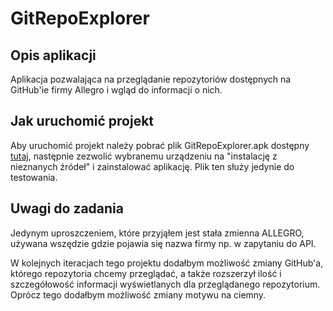 # GitRepoExplorer

## Opis aplikacji

Aplikacja pozwalająca na przeglądanie repozytoriów dostępnych na GitHub'ie firmy Allegro i wgląd do informacji o nich.

## Jak uruchomić projekt

Aby uruchomić projekt należy pobrać plik GitRepoExplorer.apk dostępny [tutaj](https://github.com/BugiMa/GitRepoExplorer/tree/master/app/build/outputs/apk/debug),
następnie zezwolić wybranemu urządzeniu na "instalację z nieznanych źródeł" i zainstalować aplikację. Plik ten służy jedynie do testowania. 

## Uwagi do zadania

Jedynym uproszczeniem, które przyjąłem jest stała zmienna ALLEGRO, używana wszędzie gdzie pojawia się nazwa firmy np. w zapytaniu do API. 

W kolejnych iteracjach tego projektu dodałbym możliwość zmiany GitHub'a, którego repozytoria chcemy przeglądać, 
a także rozszerzył ilość i szczegółowość informacji wyświetlanych dla przeglądanego repozytorium. 
Oprócz tego dodałbym możliwość zmiany motywu na ciemny.
